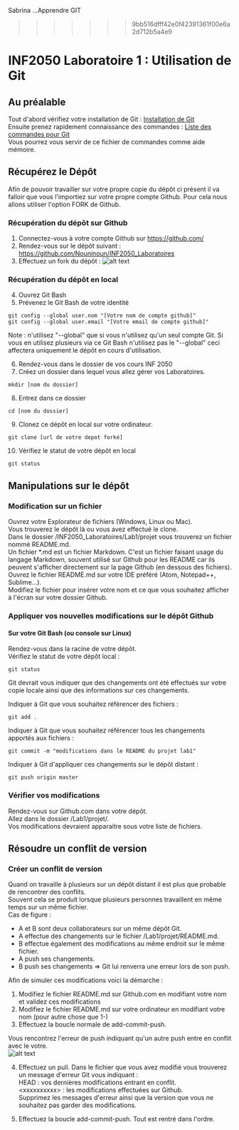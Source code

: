 Sabrina ...Apprendre GIT
>>>>>>> 9bb516dfff42e0f42391361f00e6a2d712b5a4e9
# INF2050 Laboratoire 1 : Utilisation de Git

## Au préalable
Tout d'abord vérifiez votre installation de Git : [Installation de Git](GIT_installation.md)  
Ensuite prenez rapidement connaissance des commandes : [Liste des commandes pour Git](GIT_commandes.md)  
Vous pourrez vous servir de ce fichier de commandes comme aide mémoire.  


## Récupérez le Dépôt
Afin de pouvoir travailler sur votre propre copie du dépôt ci présent il va falloir que vous l'importiez sur votre propre compte Github.
Pour cela nous allons utiliser l'option FORK de Github.

### Récupération du dépôt sur Github
1. Connectez-vous à votre compte Github sur https://github.com/  
2. Rendez-vous sur le dépôt suivant : https://github.com/Nouninoun/INF2050_Laboratoires  
3. Effectuez un fork du dépôt : ![alt text](https://github.com/Nouninoun/INF2050_Laboratoires/blob/master/Lab1/img/lab1_fork.png "Github fork")  

### Récupération du dépôt en local
4. Ouvrez Git Bash  
5. Prévenez le Git Bash de votre identité  
```
git config --global user.nom "[Votre nom de compte github]"
git config --global user.email "[Votre email de compte github]"
```
Note : n'utilisez "--global" que si vous n'utilisez qu'un seul compte Git. 
Si vous en utilisez plusieurs via ce Git Bash n'utilisez pas le "--global" ceci affectera uniquement le dépôt en cours d'utilisation.  

6. Rendez-vous dans le dossier de vos cours INF 2050  
7. Créez un dossier dans lequel vous allez gérer vos Laboratoires.  
```
mkdir [nom du dossier]
```
8. Entrez dans ce dossier  
```
cd [nom du dossier]
```
9. Clonez ce dépôt en local sur votre ordinateur.  
```
git clone [url de votre depot forké]
```
10. Vérifiez le statut de votre dépôt en local  
```
git status
```

## Manipulations sur le dépôt
### Modification sur un fichier
Ouvrez votre Explorateur de fichiers (Windows, Linux ou Mac).  
Vous trouverez le dépôt là ou vous avez effectué le clone.  
Dans le dossier /INF2050_Laboratoires/Lab1/projet vous trouverez un fichier nommé README.md.  
Un fichier \*.md est un fichier Markdown. C'est un fichier faisant usage du langage Markdown, souvent utilisé sur Github pour les README car ils peuvent s'afficher directement sur la page Github (en dessous des fichiers).  
Ouvrez le fichier README.md sur votre IDE préféré (Atom, Notepad++, Sublime...).  
Modifiez le fichier pour insérer votre nom et ce que vous souhaitez afficher à l'écran sur votre dossier Github.  

### Appliquer vos nouvelles modifications sur le dépôt Github
#### Sur votre Git Bash (ou console sur Linux)
Rendez-vous dans la racine de votre dépôt.  
Vérifiez le statut de votre dépôt local :  
```
git status
```
Git devrait vous indiquer que des changements ont été effectués sur votre copie locale ainsi que des informations sur ces changements.  

Indiquer à Git que vous souhaitez référencer des fichiers :  
```
git add .
```
Indiquer à Git que vous souhaitez référencer tous les changements apportés aux fichiers :  
```
git commit -m "modifications dans le README du projet lab1"
```
Indiquer à Git d'appliquer ces changements sur le dépôt distant :  
```
git push origin master
```

### Vérifier vos modifications
Rendez-vous sur Github.com dans votre dépôt.  
Allez dans le dossier /Lab1/projet/.  
Vos modifications devraient apparaitre sous votre liste de fichiers.  

## Résoudre un conflit de version
### Créer un conflit de version
Quand on travaille à plusieurs sur un dépôt distant il est plus que probable de rencontrer des conflits.  
Souvent cela se produit lorsque plusieurs personnes travaillent en même temps sur un même fichier.  
Cas de figure :  
- A et B sont deux collaborateurs sur un même dépôt Git.  
- A effectue des changements sur le fichier /Lab1/projet/README.md.  
- B effectue également des modifications au même endroit sur le même fichier.  
- A push ses changements.  
- B push ses changements => Git lui renverra une erreur lors de son push.  

Afin de simuler ces modifications voici la démarche :  
1. Modifiez le fichier README.md sur Github.com en modifiant votre nom et validez ces modifications  
2. Modifiez le fichier README.md sur votre ordinateur en modifiant votre nom (pour autre chose que 1-)  
3. Effectuez la boucle normale de add-commit-push.  

Vous rencontrez l'erreur de push indiquant qu'un autre push entre en conflit avec le votre.  
![alt text](https://github.com/Nouninoun/INF2050_Laboratoires/blob/master/Lab1/img/lab1_fetchfirst.PNG "Git error")  

4. Effectuez un  pull. Dans le fichier que vous avez modifié vous trouverez un message d'erreur Git vous indiquant :  
HEAD : vos dernières modifications entrant en conflit.  
\<xxxxxxxxxx\> : les modifications effectuées sur Github.  
Supprimez les messages d'erreur ainsi que la version que vous ne souhaitez pas garder des modifications.  

5. Effectuez la boucle add-commit-push. Tout est rentré dans l'ordre.  
